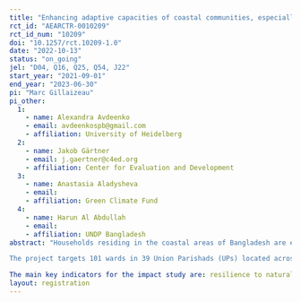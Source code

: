 ```yaml
---
title: "Enhancing adaptive capacities of coastal communities, especially women, to cope with climate change induced salinity"
rct_id: "AEARCTR-0010209"
rct_id_num: "10209"
doi: "10.1257/rct.10209-1.0"
date: "2022-10-13"
status: "on_going"
jel: "D04, Q16, Q25, Q54, J22"
start_year: "2021-09-01"
end_year: "2023-06-30"
pi: "Marc Gillaizeau"
pi_other:
  1:
    - name: Alexandra Avdeenko
    - email: avdeenkospb@gmail.com
    - affiliation: University of Heidelberg
  2:
    - name: Jakob Gärtner
    - email: j.gaertner@c4ed.org
    - affiliation: Center for Evaluation and Development
  3:
    - name: Anastasia Aladysheva
    - email: 
    - affiliation: Green Climate Fund
  4:
    - name: Harun Al Abdullah
    - email: 
    - affiliation: UNDP Bangladesh
abstract: "Households residing in the coastal areas of Bangladesh are extremely vulnerable to the effects of climate change. The higher incidence of floods and storms as well as the rise of the sea level induce frequent saltwater intrusion into freshwater resources. Consequently, the productivity of traditional agricultural activities decreases significantly while access to clean drinking water deteriorates. We use a clustered phase-in randomized control trial to study the impact of a project that aims to sustainably increase household resilience to natural disasters and to their consequences in terms of soil and water salinity. This project, implemented in the districts of Khulna and Satkhira, focusses on climate change adaptation and aims to provide households with access to sources of clean drinking water located closer to their house, thereby allowing women to re-allocate time from fetching water (for which they are responsible in the vast majority of surveyed households) towards: i) training on climate-adaptive livelihoods, and ii) income-generating activities promoted by the project. Women who participate in the project are organized into Women Livelihood Groups, through which they receive training on climate-adaptive livelihoods, as well as input support to implement said livelihoods. 
The project targets 101 wards in 39 Union Parishads (UPs) located across five Upazilas in the districts of Khulna and Satkhira. The RCT design includes two phases, with project implementation starting in February 2022 in the "early" group, and in October 2022 in the "late" group. We stratified randomization by Upazila and randomly allocated 25 UPs to the "early" group, and 15 UPs to the "late" group. Baseline data were collected on 3,120 beneficiaries in October 2021, and follow-up endline data will be collected in October 2022.
The main key indicators for the impact study are: resilience to natural shocks, captured in different dimensions, e.g., financial improvements (income, savings), self-reported preparedness; food security and diversity; income diversification and stability. Finally, we will analyze whether impacts arise through the intended key mechanism, namely that the drinking water solutions provided by the project allow women to re-allocate time towards income generation through adaptive livelihoods. "
layout: registration
---
```



